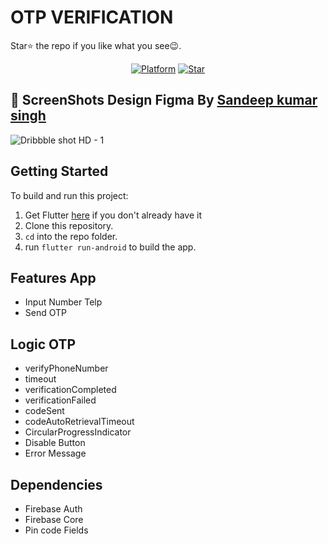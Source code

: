 
# OTP VERIFICATION


Star⭐ the repo if you like what you see😉.
<p align="center">
  <a href="https://flutter.dev/"><img alt="Platform" src="https://img.shields.io/badge/platform-Flutter-blue.svg"></a>
  <a href="https://github.com/Ryanprw/OTP-Verification/"><img alt="Star" src="https://img.shields.io/github/stars/Ryanprw/OTP-Verification"></a>
</p>


## 📸 ScreenShots Design Figma By [Sandeep kumar singh](https://www.figma.com/community/file/1227088693561889982/otp-verification)
![Dribbble shot HD - 1](https://github.com/user-attachments/assets/28fd137a-c7da-4a8e-8751-bb006eeffaf0)



## Getting Started
To build and run this project:

1. Get Flutter [here](https://flutter.dev) if you don't already have it
2. Clone this repository.
3. `cd` into the repo folder.
4. run `flutter run-android` to build the app.

##  Features App
- Input Number Telp
- Send OTP

##  Logic OTP
- verifyPhoneNumber
- timeout
- verificationCompleted
- verificationFailed
- codeSent
- codeAutoRetrievalTimeout
- CircularProgressIndicator
- Disable Button
- Error Message


##  Dependencies
- Firebase Auth
- Firebase Core
- Pin code Fields 


